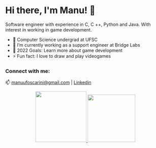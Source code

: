 
# Hi there, I'm Manu! 👋

Software engineer with experience in C, C ++, Python and Java. With interest in working in game development.

- 🔭 Computer Science undergrad at UFSC
- 👯 I’m currently working as a support engineer at Bridge Labs
- 🥅 2022 Goals: Learn more about game development
- ⚡ Fun fact: I love to draw and play videogames

### Connect with me:

:mailbox: manuufoscarini@gmail.com |
[Linkedin](https://www.linkedin.com/in/emanuelle-foscarini-a4a9b120a/)

<div align="center">
  <a href="https://github.com/manufoscarini">
  <img height="160em" src="https://github-readme-stats.vercel.app/api?username=manufoscarini&show_icons=true&theme=panda&include_all_commits=true&count_private=true"/>
  <img height="150em" src="https://github-readme-stats.vercel.app/api/top-langs/?username=manufoscarini&layout=compact&langs_count=8&theme=panda&?hide=css"/>
</div>

